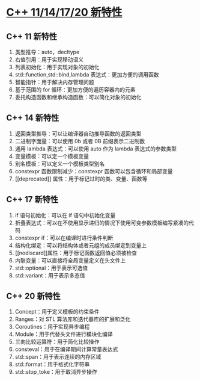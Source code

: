 # [C++ 11/14/17/20 新特性](https://zhuanlan.zhihu.com/p/389895793)

## C++ 11 新特性
1. 类型推导：auto，decltype
2. 右值引用：用于实现移动语义
3. 列表初始化：用于实现对象的初始化
4. std::function,std::bind,lambda 表达式：更加方便的调用函数
5. 智能指针：用于解决内存管理问题
6. 基于范围的 for 循环：更加方便的遍历容器内的元素
7. 委托构造函数和继承构造函数：可以简化对象的初始化

## C++ 14 新特性
1. 返回类型推导：可以让编译器自动推导函数的返回类型
2. 二进制字面量：可以使用 0b 或者 0B 前缀表示二进制数
3. 通用 lambda 表达式：可以使用 auto 作为 lambda 表达式的参数类型
4. 变量模板：可以定一个模板变量
5. 别名模板：可以定义一个模板类型别名
6. constexpr 函数限制减少：constexpr 函数可以包含循环和局部变量
7. [[deprecated]] 属性：用于标记过时的类、变量、函数等

## C++ 17 新特性
1. if 语句初始化：可以在 if 语句中初始化变量
2. 折叠表达式：可以在不使用显示递归的情况下使用可变参数模板编写紧凑的代码
3. constexpr if：可以在编译时进行条件判断
4. 结构化绑定：可以将结构体或者元组的成员绑定到变量上
5. [[nodiscard]]属性：用于标记函数返回值必须被检查
6. 内联变量：可以直接将全局变量定义在头文件上
7. std::optional：用于表示可选值
8. std::variant：用于表示多态值

## C++ 20 新特性
1. Concept：用于定义模板的约束条件
2. Ranges：对 STL 算法库和迭代器库的扩展和泛化
3. Coroutines：用于实现异步编程
4. Module：用于代替头文件进行模块化编译
5. 三向比较运算符：用于简化比较操作
6. consteval：用于在编译期间计算常量表达式
7. std::span：用于表示连续的内存区域
8. std::format：用于格式化字符串
9. std::stop_toke：用于取消异步操作
